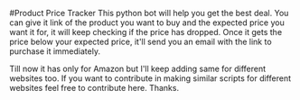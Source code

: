 #Product Price Tracker
This python bot will help you get the best deal.
You can give it link of the product you want to buy and the expected price you want it for, it will keep checking if the price has dropped.
Once it gets the price below your expected price, it'll send you an email with the link to purchase it immediately.

Till now it has only for Amazon but I'll keep adding same for different websites too.
If you want to contribute in making similar scripts for different websites feel free to contribute here.
Thanks.
